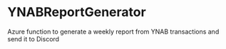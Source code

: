 # YNABReportGenerator

Azure function to generate a weekly report from YNAB transactions and send it to Discord
